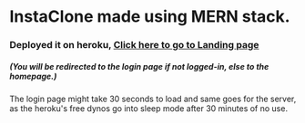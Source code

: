 # InstaClone made using MERN stack.

<h3> Deployed it on heroku, <a href="https://ig11.herokuapp.com/"> Click here to go to Landing page </a> </h3>
 <h5> (You will be redirected to the login page if not logged-in, else to the homepage.)  </h5>
<p>
The login page might take 30 seconds to load and same goes for the server, as the heroku's free dynos go into sleep mode after 30 minutes of no use.
  </p>
